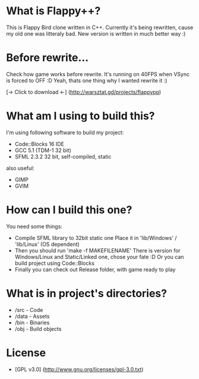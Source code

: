 # What is Flappy++?

This is Flappy Bird clone written in C++.
Currently it's being rewritten, cause my old one was litteraly bad.
New version is written in much better way :)

# Before rewrite...

Check how game works before rewrite. It's running on 40FPS when VSync is forced to OFF :D Yeah, thats one thing why I wanted rewrite it :)

[-> Click to download <-] (http://warsztat.gd/projects/flappypp)

# What am I using to build this?

I'm using following software to build my project:
- Code::Blocks 16 IDE
- GCC 5.1 (TDM-1 32 bit)
- SFML 2.3.2 32 bit, self-compiled, static

also useful:
- GIMP
- GVIM

# How can I build this one?

You need some things:
- Compile SFML library to 32bit static one
   Place it in 'lib/Windows' / 'lib/Linux' (OS dependent)
- Then you should run 'make -f MAKEFILENAME'
   There is version for Windows/Linux and Static/Linked one, chose your fate :D
   Or you can build project using Code::Blocks
- Finally you can check out Release folder, with game ready to play

# What is in project's directories?

- /src  - Code
- /data - Assets
- /bin  - Binaries
- /obj  - Build objects

# License
- [GPL v3.0] (http://www.gnu.org/licenses/gpl-3.0.txt)
